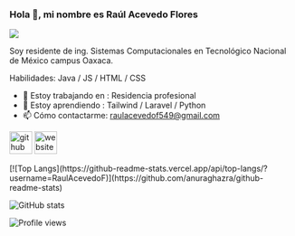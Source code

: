 ### Hola 👋, mi nombre es Raúl Acevedo Flores
![](https://i.pinimg.com/564x/77/4f/c3/774fc3b753cd19c55168454717f2326c.jpg)

Soy residente de ing. Sistemas Computacionales en Tecnológico Nacional de México campus Oaxaca.

Habilidades: Java / JS / HTML / CSS

- 🔭 Estoy trabajando en : Residencia profesional 
- 🌱 Estoy aprendiendo : Tailwind / Laravel / Python 
- 📫 Cómo contactarme: raulacevedof549@gmail.com 


[<img src='https://cdn.jsdelivr.net/npm/simple-icons@3.0.1/icons/github.svg' alt='github' height='40'>](https://github.com/RaulAcevedoF)  [<img src='https://cdn.jsdelivr.net/npm/simple-icons@3.0.1/icons/icloud.svg' alt='website' height='40'>](https://raulacevedof.github.io/Portafolio/)  

<div class="text-center">
  [![Top Langs](https://github-readme-stats.vercel.app/api/top-langs/?username=RaulAcevedoF)](https://github.com/anuraghazra/github-readme-stats)

![GitHub stats](https://github-readme-stats.vercel.app/api?username=RaulAcevedoF&show_icons=true)  

![Profile views](https://gpvc.arturio.dev/RaulAcevedoF)  

  </div>
